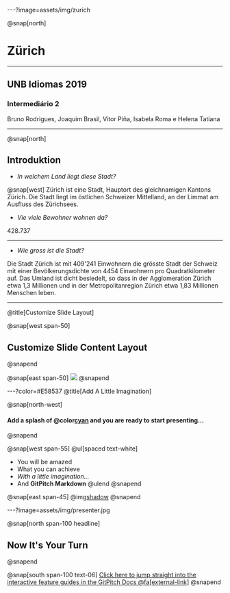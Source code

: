 ---?image=assets/img/zurich

@snap[north]
# Zürich

---

## UNB Idiomas 2019 

### Intermediário 2



 Bruno Rodrigues, Joaquim Brasil,
 Vitor Piña, Isabela Roma e Helena Tatiana



---
@snap[north]
## Introduktion



- *In welchem Land liegt diese Stadt?*

@snap[west]
Zürich  ist eine Stadt,  Hauptort des gleichnamigen Kantons Zürich. Die Stadt liegt im östlichen Schweizer Mittelland, an der Limmat am Ausfluss des Zürichsees. 


- *Vie viele Bewohner wohnen da?*

428.737

---

- *Wie gross ist die Stadt?*


Die Stadt Zürich ist mit 409'241 Einwohnern die grösste Stadt der Schweiz mit einer Bevölkerungsdichte von 4454 Einwohnern pro Quadratkilometer auf. Das Umland ist dicht besiedelt, so dass in der Agglomeration Zürich etwa 1,3 Millionen und in der Metropolitanregion Zürich etwa 1,83 Millionen Menschen leben.

---

@title[Customize Slide Layout]

@snap[west span-50]
## Customize Slide Content Layout
@snapend

@snap[east span-50]
![](assets/img/presentation.png)
@snapend

---?color=#E58537
@title[Add A Little Imagination]

@snap[north-west]
#### Add a splash of @color[cyan](**color**) and you are ready to start presenting...
@snapend

@snap[west span-55]
@ul[spaced text-white]
- You will be amazed
- What you can achieve
- *With a little imagination...*
- And **GitPitch Markdown**
@ulend
@snapend

@snap[east span-45]
@img[shadow](assets/img/conference.png)
@snapend

---?image=assets/img/presenter.jpg

@snap[north span-100 headline]
## Now It's Your Turn
@snapend

@snap[south span-100 text-06]
[Click here to jump straight into the interactive feature guides in the GitPitch Docs @fa[external-link]](https://gitpitch.com/docs/getting-started/tutorial/)
@snapend
